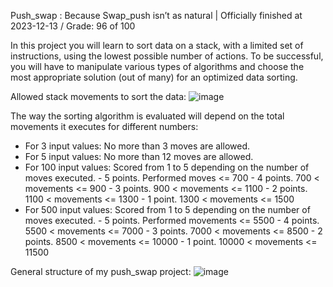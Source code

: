 Push_swap : Because Swap_push isn’t as natural | Officially finished at 2023-12-13 / Grade: 96 of 100

In this project you will learn to sort data on a stack, with a limited set of instructions, using the lowest possible number of actions. To be successful, you will have to manipulate various types of algorithms and choose the most appropriate solution (out of many) for an optimized data sorting.

Allowed stack movements to sort the data: 
![image](https://github.com/uxmancis/lazarus_push_swap/assets/116915535/e94f6483-c27c-485a-ac22-fcab24707046)

The way the sorting algorithm is evaluated will depend on the total movements it executes for different numbers:
- For 3 input values: No more than 3 moves are allowed.
- For 5 input values: No more than 12 moves are allowed.
- For 100 input values: Scored from 1 to 5 depending on the number of moves executed.
      - 5 points. Performed moves <= 700
      - 4 points. 700 < movements <= 900
      - 3 points. 900 < movements <= 1100
      - 2 points. 1100 < movements <= 1300
      - 1 point. 1300 < movements <= 1500
- For 500 input values: Scored from 1 to 5 depending on the number of moves executed.
      - 5 points. Performed movements <= 5500
      - 4 points. 5500 < movements <= 7000
      - 3 points. 7000 < movements <= 8500
      - 2 points. 8500 < movements <= 10000
      - 1 point. 10000 < movements <= 11500

General structure of my push_swap project: 
![image](https://github.com/uxmancis/lazarus_push_swap/assets/116915535/7be4821f-d407-4deb-b2a1-1d32fb7b011c)


